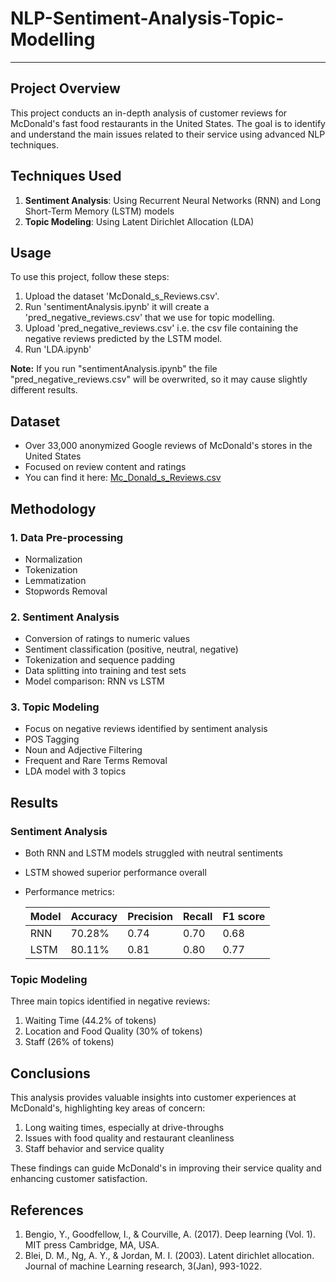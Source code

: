 # NLP-Sentiment-Analysis-Topic-Modelling
-----------------------------------------------------------------------------------------------------------------------------------------------------

## Project Overview
This project conducts an in-depth analysis of customer reviews for McDonald's fast food restaurants in the United States. The goal is to identify and understand the main issues related to their service using advanced NLP techniques.

## Techniques Used
1. **Sentiment Analysis**: Using Recurrent Neural Networks (RNN) and Long Short-Term Memory (LSTM) models
2. **Topic Modeling**: Using Latent Dirichlet Allocation (LDA)

## Usage
To use this project, follow these steps:
1. Upload the dataset 'McDonald_s_Reviews.csv'.
2. Run 'sentimentAnalysis.ipynb' it will create a 'pred_negative_reviews.csv' that we use for topic modelling.
3. Upload 'pred_negative_reviews.csv' i.e. the csv file containing the negative reviews predicted by the LSTM model. 
4. Run 'LDA.ipynb'

**Note:** If you run "sentimentAnalysis.ipynb" the file "pred_negative_reviews.csv" will be overwrited, so it may cause slightly different results.

## Dataset
- Over 33,000 anonymized Google reviews of McDonald's stores in the United States 
- Focused on review content and ratings
- You can find it here: [Mc_Donald_s_Reviews.csv](https://www.kaggle.com/datasets/nelgiriyewithana/mcdonalds-store-reviews/data)

## Methodology

### 1. Data Pre-processing
- Normalization
- Tokenization
- Lemmatization
- Stopwords Removal

### 2. Sentiment Analysis
- Conversion of ratings to numeric values
- Sentiment classification (positive, neutral, negative)
- Tokenization and sequence padding
- Data splitting into training and test sets
- Model comparison: RNN vs LSTM

### 3. Topic Modeling
- Focus on negative reviews identified by sentiment analysis
- POS Tagging
- Noun and Adjective Filtering
- Frequent and Rare Terms Removal
- LDA model with 3 topics

## Results

### Sentiment Analysis
- Both RNN and LSTM models struggled with neutral sentiments
- LSTM showed superior performance overall
- Performance metrics:

  | Model | Accuracy | Precision | Recall | F1 score |
  |-------|----------|-----------|--------|----------|
  | RNN   | 70.28%   | 0.74      | 0.70   | 0.68     |
  | LSTM  | 80.11%   | 0.81      | 0.80   | 0.77     |

### Topic Modeling
Three main topics identified in negative reviews:
1. Waiting Time (44.2% of tokens)
2. Location and Food Quality (30% of tokens)
3. Staff (26% of tokens)

## Conclusions
This analysis provides valuable insights into customer experiences at McDonald's, highlighting key areas of concern:
1. Long waiting times, especially at drive-throughs
2. Issues with food quality and restaurant cleanliness
3. Staff behavior and service quality

These findings can guide McDonald's in improving their service quality and enhancing customer satisfaction.

## References
1. Bengio, Y., Goodfellow, I., & Courville, A. (2017). Deep learning (Vol. 1). MIT press Cambridge, MA, USA.
2. Blei, D. M., Ng, A. Y., & Jordan, M. I. (2003). Latent dirichlet allocation. Journal of machine Learning research, 3(Jan), 993-1022.
